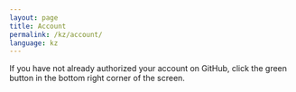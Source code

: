 ```yaml
---
layout: page
title: Account
permalink: /kz/account/
language: kz
---
```


If you have not already authorized your account on GitHub, click the green button in the bottom right corner of the screen. 


